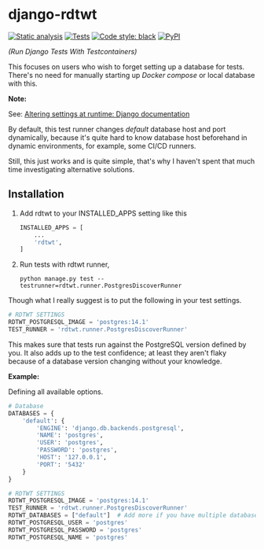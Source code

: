 # django-rdtwt

[![Static analysis](https://github.com/wonkybream/django-rdtwt/actions/workflows/static-analysis.yml/badge.svg?branch=main)](https://github.com/wonkybream/django-rdtwt/actions/workflows/static-analysis.yml)
[![Tests](https://github.com/wonkybream/django-rdtwt/actions/workflows/tests.yml/badge.svg?branch=main)](https://github.com/wonkybream/django-rdtwt/actions/workflows/tests.yml)
[![Code style: black](https://img.shields.io/badge/code%20style-black-000000.svg)](https://github.com/psf/black)
[![PyPI](https://img.shields.io/pypi/v/django-rdtwt)](https://pypi.org/project/django-rdtwt/)

*(Run Django Tests With Testcontainers)*

This focuses on users who wish to forget setting up a database for tests.
There's no need for manually starting up *Docker compose* or local database with this.

**Note:**

See: [Altering settings at runtime: Django documentation](https://docs.djangoproject.com/en/3.2/topics/settings/#altering-settings-at-runtime)

By default, this test runner changes _default_ database host and port dynamically,
because it's quite hard to know database host beforehand in dynamic environments, for example, some CI/CD runners.

Still, this just works and is quite simple, that's why I haven't spent that much time investigating alternative solutions. 

## Installation

1. Add rdtwt to your INSTALLED_APPS setting like this
    ```python
    INSTALLED_APPS = [
        ...
        'rdtwt',
    ]
    ```

2. Run tests with rdtwt runner,
    ```shell
    python manage.py test --testrunner=rdtwt.runner.PostgresDiscoverRunner
    ```

Though what I really suggest is to put the following in your test settings.

```python
# RDTWT SETTINGS
RDTWT_POSTGRESQL_IMAGE = 'postgres:14.1'
TEST_RUNNER = 'rdtwt.runner.PostgresDiscoverRunner'
```

This makes sure that tests run against the PostgreSQL version defined by you.
It also adds up to the test confidence; at least they aren't flaky because of a database version changing without your knowledge.

**Example:**

Defining all available options.

```python
# Database
DATABASES = {
    'default': {
        'ENGINE': 'django.db.backends.postgresql',
        'NAME': 'postgres',
        'USER': 'postgres',
        'PASSWORD': 'postgres',
        'HOST': '127.0.0.1',
        'PORT': '5432'
    }
}

# RDTWT SETTINGS
RDTWT_POSTGRESQL_IMAGE = 'postgres:14.1'
TEST_RUNNER = 'rdtwt.runner.PostgresDiscoverRunner'
RDTWT_DATABASES = ["default"]  # Add more if you have multiple databases
RDTWT_POSTGRESQL_USER = 'postgres'
RDTWT_POSTGRESQL_PASSWORD = 'postgres'
RDTWT_POSTGRESQL_NAME = 'postgres'
```
